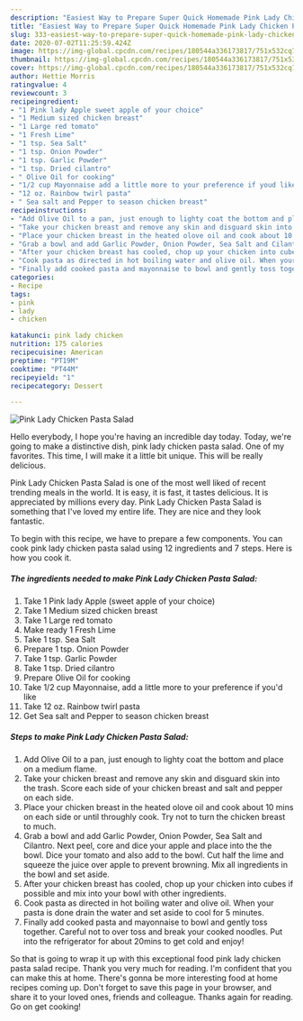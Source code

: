 ```yaml
---
description: "Easiest Way to Prepare Super Quick Homemade Pink Lady Chicken Pasta Salad"
title: "Easiest Way to Prepare Super Quick Homemade Pink Lady Chicken Pasta Salad"
slug: 333-easiest-way-to-prepare-super-quick-homemade-pink-lady-chicken-pasta-salad
date: 2020-07-02T11:25:59.424Z
image: https://img-global.cpcdn.com/recipes/180544a336173817/751x532cq70/pink-lady-chicken-pasta-salad-recipe-main-photo.jpg
thumbnail: https://img-global.cpcdn.com/recipes/180544a336173817/751x532cq70/pink-lady-chicken-pasta-salad-recipe-main-photo.jpg
cover: https://img-global.cpcdn.com/recipes/180544a336173817/751x532cq70/pink-lady-chicken-pasta-salad-recipe-main-photo.jpg
author: Hettie Morris
ratingvalue: 4
reviewcount: 3
recipeingredient:
- "1 Pink lady Apple sweet apple of your choice"
- "1 Medium sized chicken breast"
- "1 Large red tomato"
- "1 Fresh Lime"
- "1 tsp. Sea Salt"
- "1 tsp. Onion Powder"
- "1 tsp. Garlic Powder"
- "1 tsp. Dried cilantro"
- " Olive Oil for cooking"
- "1/2 cup Mayonnaise add a little more to your preference if youd like"
- "12 oz. Rainbow twirl pasta"
- " Sea salt and Pepper to season chicken breast"
recipeinstructions:
- "Add Olive Oil to a pan, just enough to lighty coat the bottom and place on a medium flame."
- "Take your chicken breast and remove any skin and disguard skin into the trash. Score each side of your chicken breast and salt and pepper on each side."
- "Place your chicken breast in the heated olove oil and cook about 10 mins on each side or until throughly cook. Try not to turn the chicken breast to much."
- "Grab a bowl and add Garlic Powder, Onion Powder, Sea Salt and Cilantro. Next peel, core and dice your apple and place into the the bowl. Dice your tomato and also add to the bowl. Cut half the lime and squeeze the juice over apple to prevent browning. Mix all ingredients in the bowl and set aside."
- "After your chicken breast has cooled, chop up your chicken into cubes if possible and mix into your bowl with other ingredients."
- "Cook pasta as directed in hot boiling water and olive oil. When your pasta is done drain the water and set aside to cool for 5 minutes."
- "Finally add cooked pasta and mayonnaise to bowl and gently toss together. Careful not to over toss and break your cooked noodles. Put into the refrigerator for about 20mins to get cold and enjoy!"
categories:
- Recipe
tags:
- pink
- lady
- chicken

katakunci: pink lady chicken 
nutrition: 175 calories
recipecuisine: American
preptime: "PT19M"
cooktime: "PT44M"
recipeyield: "1"
recipecategory: Dessert

---
```



![Pink Lady Chicken Pasta Salad](https://img-global.cpcdn.com/recipes/180544a336173817/751x532cq70/pink-lady-chicken-pasta-salad-recipe-main-photo.jpg)

Hello everybody, I hope you're having an incredible day today. Today, we're going to make a distinctive dish, pink lady chicken pasta salad. One of my favorites. This time, I will make it a little bit unique. This will be really delicious.



Pink Lady Chicken Pasta Salad is one of the most well liked of recent trending meals in the world. It is easy, it is fast, it tastes delicious. It is appreciated by millions every day. Pink Lady Chicken Pasta Salad is something that I've loved my entire life. They are nice and they look fantastic.


To begin with this recipe, we have to prepare a few components. You can cook pink lady chicken pasta salad using 12 ingredients and 7 steps. Here is how you cook it.

<!--inarticleads1-->

##### The ingredients needed to make Pink Lady Chicken Pasta Salad:

1. Take 1 Pink lady Apple (sweet apple of your choice)
1. Take 1 Medium sized chicken breast
1. Take 1 Large red tomato
1. Make ready 1 Fresh Lime
1. Take 1 tsp. Sea Salt
1. Prepare 1 tsp. Onion Powder
1. Take 1 tsp. Garlic Powder
1. Take 1 tsp. Dried cilantro
1. Prepare  Olive Oil for cooking
1. Take 1/2 cup Mayonnaise, add a little more to your preference if you&#39;d like
1. Take 12 oz. Rainbow twirl pasta
1. Get  Sea salt and Pepper to season chicken breast




<!--inarticleads2-->

##### Steps to make Pink Lady Chicken Pasta Salad:

1. Add Olive Oil to a pan, just enough to lighty coat the bottom and place on a medium flame.
1. Take your chicken breast and remove any skin and disguard skin into the trash. Score each side of your chicken breast and salt and pepper on each side.
1. Place your chicken breast in the heated olove oil and cook about 10 mins on each side or until throughly cook. Try not to turn the chicken breast to much.
1. Grab a bowl and add Garlic Powder, Onion Powder, Sea Salt and Cilantro. Next peel, core and dice your apple and place into the the bowl. Dice your tomato and also add to the bowl. Cut half the lime and squeeze the juice over apple to prevent browning. Mix all ingredients in the bowl and set aside.
1. After your chicken breast has cooled, chop up your chicken into cubes if possible and mix into your bowl with other ingredients.
1. Cook pasta as directed in hot boiling water and olive oil. When your pasta is done drain the water and set aside to cool for 5 minutes.
1. Finally add cooked pasta and mayonnaise to bowl and gently toss together. Careful not to over toss and break your cooked noodles. Put into the refrigerator for about 20mins to get cold and enjoy!




So that is going to wrap it up with this exceptional food pink lady chicken pasta salad recipe. Thank you very much for reading. I'm confident that you can make this at home. There's gonna be more interesting food at home recipes coming up. Don't forget to save this page in your browser, and share it to your loved ones, friends and colleague. Thanks again for reading. Go on get cooking!
